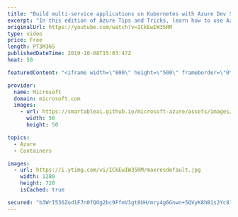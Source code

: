 ```yaml
---
title: "Build multi-service applications on Kubernetes with Azure Dev Spaces: Part 2 | Azure Tips and Tricks"
excerpt: "In this edition of Azure Tips and Tricks, learn how to use Azure Dev Spaces to create a multi-service application that runs in multiple containers on Kubernetes.   For more tips and tricks, visit: http://azuredev.tips   Get started with 12 months of free services and $200 USD in credit. Create your free"
originalUrl: https://youtube.com/watch?v=ICkEwIW35RM
type: video
price: Free
length: PT3M36S
publishedDateTime: 2019-10-08T15:03:47Z
heat: 50

featuredContent: "<iframe width=\"800\" height=\"500\" frameborder=\"0\" src=\"https://www.youtube.com/embed/ICkEwIW35RM\" allow=\"accelerometer; autoplay; encrypted-media; gyroscope; picture-in-picture\" allowfullscreen></iframe>"

provider:
  name: Microsoft
  domain: microsoft.com
  images:
    - url: https://smartableai.github.io/microsoft-azure/assets/images/organizations/microsoft.com-50x50.jpg
      width: 50
      height: 50

topics:
  - Azure
  - Containers

images:
  - url: https://i.ytimg.com/vi/ICkEwIW35RM/maxresdefault.jpg
    width: 1280
    height: 720
    isCached: true

secured: "b3WrI536Zod1F7n0fQOg2bc9FfmV3gt8UH/mry4g6Gnwn+5QVyK8hB1s2Yc81T3+4mmE3WKTxonRDNioXmU6CcCAL8OBayBIADkWBmsx54UBir0XW7IfKd0Q6mvfZgRqg9G3T92RZwwUIsIr/coEBSc4YPHUu5yUkAXyyNtvSrygfFFTWIu9Z3yVrE53zud15hcwogt2/ekbn5e7JaVPFiNTgwQAI2zusPEKmO+rWALeRr9fYe8o05bRPiwqILa1zJjZg5LAfeYTUrkju8/QCOv/7+6wmV+reP1ZoxsV48ZaKFb5Ima9Kss7JAcyU82mF8rSysn/eJFqb7CxF5c2d1eR2Urek4bwjyrHUgd/S1rv30sCDoEXvCHD+bWFUfnS71uWeWvm+cBeN811caZBVA==;P040SxSf5OjMQrZzyfuq0g=="
---
```


